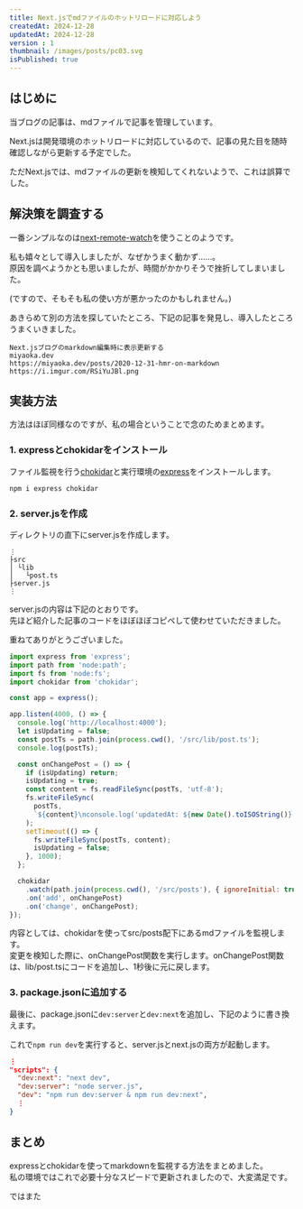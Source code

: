 ```yaml
---
title: Next.jsでmdファイルのホットリロードに対応しよう
createdAt: 2024-12-28
updatedAt: 2024-12-28
version : 1
thumbnail: /images/posts/pc03.svg
isPublished: true
---
```

## はじめに
当ブログの記事は、mdファイルで記事を管理しています。

Next.jsは開発環境のホットリロードに対応しているので、記事の見た目を随時確認しながら更新する予定でした。

ただNext.jsでは、mdファイルの更新を検知してくれないようで、これは誤算でした。

## 解決策を調査する
一番シンプルなのは[next-remote-watch](https://github.com/hashicorp/next-remote-watch)を使うことのようです。


私も嬉々として導入しましたが、なぜかうまく動かず……。  
原因を調べようかとも思いましたが、時間がかかりそうで挫折してしまいました。

(ですので、そもそも私の使い方が悪かったのかもしれません。)

あきらめて別の方法を探していたところ、下記の記事を発見し、導入したところうまくいきました。
```Link
Next.jsブログのmarkdown編集時に表示更新する
miyaoka.dev
https://miyaoka.dev/posts/2020-12-31-hmr-on-markdown
https://i.imgur.com/RSiYuJBl.png
```

## 実装方法
方法はほぼ同様なのですが、私の場合ということで念のためまとめます。

### 1. expressとchokidarをインストール
ファイル監視を行う[chokidar](https://github.com/paulmillr/chokidar)と実行環境の[express](https://github.com/expressjs/express)をインストールします。

```bash
npm i express chokidar
```

### 2. server.jsを作成
ディレクトリの直下にserver.jsを作成します。
```
⋮
├src
│ └lib
│   └post.ts
├server.js
⋮
```
server.jsの内容は下記のとおりです。  
先ほど紹介した記事のコードをほぼほぼコピペして使わせていただきました。

重ねてありがとうございました。
```js
import express from 'express';
import path from 'node:path';
import fs from 'node:fs';
import chokidar from 'chokidar';

const app = express();

app.listen(4000, () => {
  console.log('http://localhost:4000');
  let isUpdating = false;
  const postTs = path.join(process.cwd(), '/src/lib/post.ts');
  console.log(postTs);

  const onChangePost = () => {
    if (isUpdating) return;
    isUpdating = true;
    const content = fs.readFileSync(postTs, 'utf-8');
    fs.writeFileSync(
      postTs,
      `${content}\nconsole.log('updatedAt: ${new Date().toISOString()}')`,
    );
    setTimeout(() => {
      fs.writeFileSync(postTs, content);
      isUpdating = false;
    }, 1000);
  };

  chokidar
    .watch(path.join(process.cwd(), '/src/posts'), { ignoreInitial: true })
    .on('add', onChangePost)
    .on('change', onChangePost);
});
```
内容としては、chokidarを使ってsrc/posts配下にあるmdファイルを監視します。  
変更を検知した際に、onChangePost関数を実行します。onChangePost関数は、lib/post.tsにコードを追加し、1秒後に元に戻します。

### 3. package.jsonに追加する
最後に、package.jsonに```dev:server```と```dev:next```を追加し、下記のように書き換えます。


これで```npm run dev```を実行すると、server.jsとnext.jsの両方が起動します。
```json
⋮
"scripts": {
  "dev:next": "next dev",
  "dev:server": "node server.js",
  "dev": "npm run dev:server & npm run dev:next",
  ⋮
}
```

## まとめ
expressとchokidarを使ってmarkdownを監視する方法をまとめました。  
私の環境ではこれで必要十分なスピードで更新されましたので、大変満足です。

ではまた
